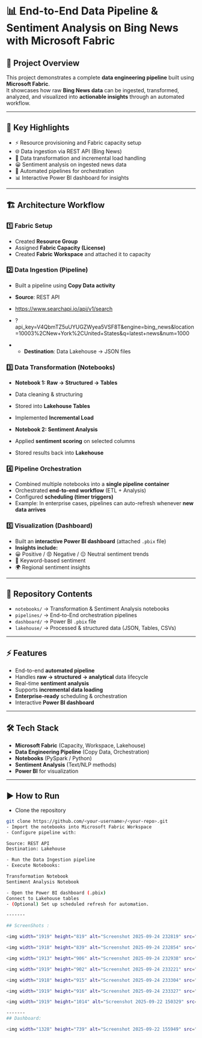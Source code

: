 # 📊 End-to-End Data Pipeline & Sentiment Analysis on Bing News with Microsoft Fabric  

## 🚀 Project Overview  
This project demonstrates a complete **data engineering pipeline** built using **Microsoft Fabric**.  
It showcases how raw **Bing News data** can be ingested, transformed, analyzed, and visualized into **actionable insights** through an automated workflow.  

---

## 🌟 Key Highlights  
- ⚡ Resource provisioning and Fabric capacity setup  
- 🌐 Data ingestion via REST API (Bing News)  
- 🔄 Data transformation and incremental load handling  
- 😀 Sentiment analysis on ingested news data  
- 🔗 Automated pipelines for orchestration  
- 📊 Interactive Power BI dashboard for insights  

---

## 🏗️ Architecture Workflow  

### 1️⃣ Fabric Setup  
- Created **Resource Group**  
- Assigned **Fabric Capacity (License)**  
- Created **Fabric Workspace** and attached it to capacity  

### 2️⃣ Data Ingestion (Pipeline)  
- Built a pipeline using **Copy Data activity**  
- **Source**: REST API
- https://www.searchapi.io/api/v1/search
- ?api_key=V4QbmTZ5uUYUGZWyea5VSF8T&engine=bing_news&location=10003%2CNew+York%2CUnited+States&q=latest+news&num=1000

- - **Destination**: Data Lakehouse → JSON files  

### 3️⃣ Data Transformation (Notebooks)  
- **Notebook 1: Raw → Structured → Tables**  
- Data cleaning & structuring  
- Stored into **Lakehouse Tables**  
- Implemented **Incremental Load**  

- **Notebook 2: Sentiment Analysis**  
- Applied **sentiment scoring** on selected columns  
- Stored results back into **Lakehouse**  

### 4️⃣ Pipeline Orchestration  
- Combined multiple notebooks into a **single pipeline container**  
- Orchestrated **end-to-end workflow** (ETL + Analysis)  
- Configured **scheduling (timer triggers)**  
- Example: In enterprise cases, pipelines can auto-refresh whenever **new data arrives**  

### 5️⃣ Visualization (Dashboard)  
- Built an **interactive Power BI dashboard** (attached `.pbix` file)  
- **Insights include:**  
- 😀 Positive / 😡 Negative / 😐 Neutral sentiment trends  
- 🔑 Keyword-based sentiment  
- 🌍 Regional sentiment insights  

---

## 📂 Repository Contents  
- `notebooks/` → Transformation & Sentiment Analysis notebooks  
- `pipelines/` → End-to-End orchestration pipelines  
- `dashboard/` → Power BI `.pbix` file  
- `lakehouse/` → Processed & structured data (JSON, Tables, CSVs)  

---

## ⚡ Features  
- End-to-end **automated pipeline**  
- Handles **raw → structured → analytical** data lifecycle  
- Real-time **sentiment analysis**  
- Supports **incremental data loading**  
- **Enterprise-ready** scheduling & orchestration  
- Interactive **Power BI dashboard**  

---

## 🛠️ Tech Stack  
- **Microsoft Fabric** (Capacity, Workspace, Lakehouse)  
- **Data Engineering Pipeline** (Copy Data, Orchestration)  
- **Notebooks** (PySpark / Python)  
- **Sentiment Analysis** (Text/NLP methods)  
- **Power BI** for visualization  

---

## ▶️ How to Run  

- Clone the repository  
 ```bash
 git clone https://github.com/<your-username>/<your-repo>.git
- Import the notebooks into Microsoft Fabric Workspace
- Configure pipeline with:

Source: REST API
Destination: Lakehouse

- Run the Data Ingestion pipeline
- Execute Notebooks:

Transformation Notebook
Sentiment Analysis Notebook

- Open the Power BI dashboard (.pbix)
Connect to Lakehouse tables
- (Optional) Set up scheduled refresh for automation.

-------

## ScreenShots :

<img width="1919" height="819" alt="Screenshot 2025-09-24 232819" src="https://github.com/user-attachments/assets/4800fd74-aedd-4af1-9c92-cddabb0eaf68" />

<img width="1918" height="839" alt="Screenshot 2025-09-24 232854" src="https://github.com/user-attachments/assets/c179d5dc-405a-4cb1-bb58-177f6439fdfc" />

<img width="1913" height="906" alt="Screenshot 2025-09-24 232938" src="https://github.com/user-attachments/assets/ce82ac46-05d2-48fc-b45f-291556077f9e" />

<img width="1919" height="902" alt="Screenshot 2025-09-24 233221" src="https://github.com/user-attachments/assets/7be18716-0497-47ee-a839-b95cd393cd6d" />

<img width="1918" height="915" alt="Screenshot 2025-09-24 233304" src="https://github.com/user-attachments/assets/b186bab6-eed5-4718-b1c9-dfbaa942d8c7" />

<img width="1919" height="916" alt="Screenshot 2025-09-24 233327" src="https://github.com/user-attachments/assets/e290a928-3a4c-48b5-a7c4-a35b095eaac0" />

<img width="1919" height="1014" alt="Screenshot 2025-09-22 150329" src="https://github.com/user-attachments/assets/94534391-b314-4c5c-adc7-7108c79d4949" />

-------
## Dashboard:

<img width="1328" height="739" alt="Screenshot 2025-09-22 155949" src="https://github.com/user-attachments/assets/7030cd57-9c84-4654-b729-c93b07a678e4" />









  

